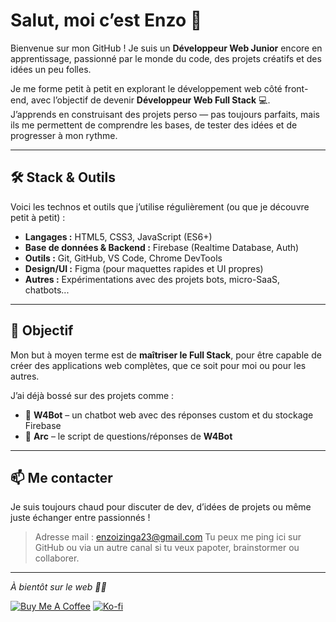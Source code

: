 # Salut, moi c’est Enzo 👋

Bienvenue sur mon GitHub ! Je suis un **Développeur Web Junior** encore en apprentissage, passionné par le monde du code, des projets créatifs et des idées un peu folles.

Je me forme petit à petit en explorant le développement web côté front-end, avec l’objectif de devenir **Développeur Web Full Stack** 💻.  
J’apprends en construisant des projets perso — pas toujours parfaits, mais ils me permettent de comprendre les bases, de tester des idées et de progresser à mon rythme.

---

## 🛠️ Stack & Outils

Voici les technos et outils que j’utilise régulièrement (ou que je découvre petit à petit) :

- **Langages :** HTML5, CSS3, JavaScript (ES6+)
- **Base de données & Backend :** Firebase (Realtime Database, Auth)
- **Outils :** Git, GitHub, VS Code, Chrome DevTools
- **Design/UI :** Figma (pour maquettes rapides et UI propres)
- **Autres :** Expérimentations avec des projets bots, micro-SaaS, chatbots...

---

## 🚀 Objectif

Mon but à moyen terme est de **maîtriser le Full Stack**, pour être capable de créer des applications web complètes, que ce soit pour moi ou pour les autres.

J’ai déjà bossé sur des projets comme :
- 🤖 **W4Bot** – un chatbot web avec des réponses custom et du stockage Firebase  
- 💬 **Arc** – le script de questions/réponses de **W4Bot**

---

## 📫 Me contacter

Je suis toujours chaud pour discuter de dev, d’idées de projets ou même juste échanger entre passionnés !

> Adresse mail : enzoizinga23@gmail.com
> Tu peux me ping ici sur GitHub ou via un autre canal si tu veux papoter, brainstormer ou collaborer.

---

_À bientôt sur le web 👨‍💻_

[![Buy Me A Coffee](https://img.buymeacoffee.com/button-api/?text=Buy%20me%20a%20coffee&emoji=🥤&slug=teroryx&button_colour=BD5FFF&font_colour=ffffff&font_family=Bree&outline_colour=000000&coffee_colour=FFDD00)](https://www.buymeacoffee.com/teroryx)  [![Ko-fi](https://ko-fi.com/img/githubbutton_sm.svg)](https://ko-fi.com/S6S51IACR0)

